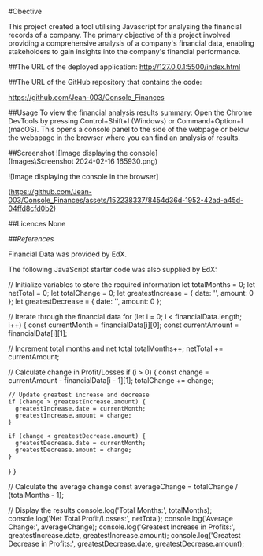 #Obective

This project created a tool utilising Javascript for analysing the financial records of a company. The primary objective of this project involved providing a comprehensive analysis of a company's financial data, enabling stakeholders to gain insights into the company's financial performance.

##The URL of the deployed application:
http://127.0.0.1:5500/index.html


##The URL of the GitHub repository that contains the code:

https://github.com/Jean-003/Console_Finances

##Usage
To view the financial analysis results summary:
Open the Chrome DevTools by pressing Control+Shift+I (Windows) or Command+Option+I (macOS). This opens a console panel to the side of the webpage or below the webapage in the browser where you can find an analysis of results.

##Screenshot
![Image displaying the console]   
(Images\Screenshot 2024-02-16 165930.png)

![Image displaying the console in the browser]

(https://github.com/Jean-003/Console_Finances/assets/152238337/8454d36d-1952-42ad-a45d-04ffd8cfd0b2)

##Licences
None


##_References_

Financial Data was provided by EdX.

The following JavaScript starter code was also supplied by EdX:

// Initialize variables to store the required information
let totalMonths = 0;
let netTotal = 0;
let totalChange = 0;
let greatestIncrease = { date: '', amount: 0 };
let greatestDecrease = { date: '', amount: 0 };

// Iterate through the financial data
for (let i = 0; i < financialData.length; i++) {
  const currentMonth = financialData[i][0];
  const currentAmount = financialData[i][1];

  // Increment total months and net total
  totalMonths++;
  netTotal += currentAmount;

  // Calculate change in Profit/Losses
  if (i > 0) {
    const change = currentAmount - financialData[i - 1][1];
    totalChange += change;

    // Update greatest increase and decrease
    if (change > greatestIncrease.amount) {
      greatestIncrease.date = currentMonth;
      greatestIncrease.amount = change;
    }

    if (change < greatestDecrease.amount) {
      greatestDecrease.date = currentMonth;
      greatestDecrease.amount = change;
    }
  }
}

// Calculate the average change
const averageChange = totalChange / (totalMonths - 1);

// Display the results
console.log('Total Months:', totalMonths);
console.log('Net Total Profit/Losses:', netTotal);
console.log('Average Change:', averageChange);
console.log('Greatest Increase in Profits:', greatestIncrease.date, greatestIncrease.amount);
console.log('Greatest Decrease in Profits:', greatestDecrease.date, greatestDecrease.amount);
